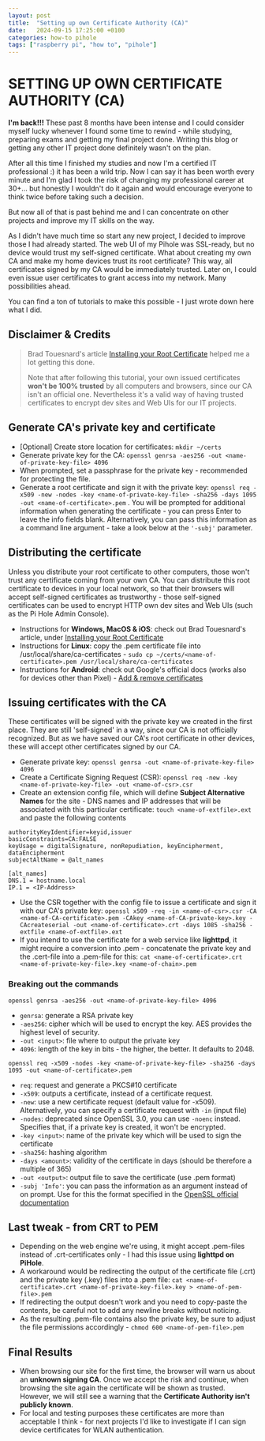 ```yaml
---
layout: post
title:  "Setting up own Certificate Authority (CA)"
date:   2024-09-15 17:25:00 +0100
categories: how-to pihole
tags: ["raspberry pi", "how to", "pihole"]
---
```


# SETTING UP OWN CERTIFICATE AUTHORITY (CA)

**I'm back!!!** These past 8 months have been intense and I could consider myself lucky whenever I found some time to rewind - while studying, preparing exams and getting my final project done. Writing this blog or getting any other IT project done definitely wasn't on the plan.

After all this time I finished my studies and now I'm a certified IT professional :) it has been a wild trip. Now I can say it has been worth every minute and I'm glad I took the risk of changing my professional career at 30+... but honestly I wouldn't do it again and would encourage everyone to think twice before taking such a decision.

But now all of that is past behind me and I can concentrate on other projects and improve my IT skills on the way.

As I didn't have much time so start any new project, I decided to improve those I had already started. The web UI of my Pihole was SSL-ready, but no device would trust my self-signed certificate. 
What about creating my own CA and make my home devices trust its root certificate? This way, all certificates signed by my CA would be immediately trusted. Later on, I could even issue user certificates to grant access into my network. Many possibilities ahead.

You can find a ton of tutorials to make this possible - I just wrote down here what I did.


## Disclaimer & Credits

> Brad Touesnard's article [Installing your Root Certificate](https://deliciousbrains.com/ssl-certificate-authority-for-local-https-development/#installing-root-cert) helped me a lot getting this done.
>
> Note that after following this tutorial, your own issued certificates **won't be 100% trusted** by all computers and browsers, since our CA isn't an official one. Nevertheless it's a valid way of having trusted certificates to encrypt dev sites and Web UIs for our IT projects.


## Generate CA's private key and certificate

* [Optional] Create store location for certificates: ```mkdir ~/certs```
* Generate private key for the CA: ```openssl genrsa -aes256 -out <name-of-private-key-file> 4096```
* When prompted, set a passphrase for the private key - recommended for protecting the file.
* Generate a root certificate and sign it with the private key: ```openssl req -x509 -new -nodes -key <name-of-private-key-file> -sha256 -days 1095 -out <name-of-certificate>.pem``` . You will be prompted for additional information when generating the certificate - you can press Enter to leave the info fields blank. Alternatively, you can pass this information as a command line argument - take a look below at the ```'-subj'``` parameter.

## Distributing the certificate

Unless you distribute your root certificate to other computers, those won't trust any certificate coming from your own CA. You can distribute this root certificate to devices in your local network, so that their browsers will accept self-signed certificates as trustworthy - those self-signed certificates can be used to encrypt HTTP own dev sites and Web UIs (such as the Pi Hole Admin Console).

* Instructions for **Windows, MacOS & iOS**: check out Brad Touesnard's article, under [Installing your Root Certificate](https://deliciousbrains.com/ssl-certificate-authority-for-local-https-development/#installing-root-cert)
* Instructions for **Linux**: copy the .pem certificate file into /usr/local/share/ca-certificates - ```sudo cp ~/certs/<name-of-certificate>.pem /usr/local/share/ca-certificates```
* Instructions for **Android**: check out Google's official docs (works also for devices other than Pixel) - [Add & remove certificates](https://support.google.com/pixelphone/answer/2844832?hl=en)

## Issuing certificates with the CA

These certificates will be signed with the private key we created in the first place. They are still 'self-signed' in a way, since our CA is not officially recognized. But as we have saved our CA's root certificate in other devices, these will accept other certificates signed by our CA.

* Generate private key: ```openssl genrsa -out <name-of-private-key-file> 4096```
* Create a Certificate Signing Request (CSR): ```openssl req -new -key <name-of-private-key-file> -out <name-of-csr>.csr```
* Create an extension config file, which will define **Subject Alternative Names** for the site - DNS names and IP addresses that will be associated with this particular certificate: ```touch <name-of-extfile>.ext``` and paste the following contents

```console
authorityKeyIdentifier=keyid,issuer
basicConstraints=CA:FALSE
keyUsage = digitalSignature, nonRepudiation, keyEncipherment, dataEncipherment
subjectAltName = @alt_names

[alt_names]
DNS.1 = hostname.local
IP.1 = <IP-Address>
```


* Use the CSR together with the config file to issue a certificate and sign it with our CA's private key: ```openssl x509 -req -in <name-of-csr>.csr -CA <name-of-CA-certificate>.pem -CAkey <name-of-CA-private-key>.key -CAcreateserial -out <name-of-certificate>.crt -days 1085 -sha256 -extfile <name-of-extfile>.ext```
* If you intend to use the certificate for a web service like **lighttpd**, it might require a conversion into .pem - concatenate the private key and the .cert-file into a .pem-file for this: ```cat <name-of-certificate>.crt <name-of-private-key-file>.key <name-of-chain>.pem```


### Breaking out the commands

```console
openssl genrsa -aes256 -out <name-of-private-key-file> 4096
```

* ```genrsa```: generate a RSA private key
* ```-aes256```: cipher which will be used to encrypt the key. AES provides the highest level of security.
* ```-out <input>```: file where to output the private key
* ```4096```: length of the key in bits - the higher, the better. It defaults to 2048.

```console
openssl req -x509 -nodes -key <name-of-private-key-file> -sha256 -days 1095 -out <name-of-certificate>.pem
```

* ```req```: request and generate a PKCS#10 certificate
* ```-x509```: outputs a certificate, instead of a certificate request. 
* ```-new```: use a new certificate request (default value for -x509). Alternatively, you can specify a certificate request with ```-in``` (input file)
* ```-nodes```: deprecated since OpenSSL 3.0, you can use ```-noenc``` instead. Specifies that, if a private key is created, it won't be encrypted.
* ```-key <input>```: name of the private key which will be used to sign the certificate
* ```-sha256```: hashing algorithm
* ```-days <amount>```: validity of the certificate in days (should be therefore a multiple of 365)
* ```-out <output>```: output file to save the certificate (use .pem format)
* ```-subj 'Info'```: you can pass the information as an argument instead of on prompt. Use for this the format specified in the [OpenSSL official documentation](https://docs.openssl.org/3.0/man1/openssl-req/#options)


## Last tweak - from CRT to PEM

* Depending on the web engine we're using, it might accept .pem-files instead of .crt-certificates only - I had this issue using **lighttpd on PiHole**.
* A workaround would be redirecting the output of the certificate file (.crt) and the private key (.key) files into a .pem file: ```cat <name-of-certificate>.crt <name-of-private-key-file>.key > <name-of-pem-file>.pem```
* If redirecting the output doesn't work and you need to copy-paste the contents, be careful not to add any newline breaks without noticing.
* As the resulting .pem-file contains also the private key, be sure to adjust the file permissions accordingly - ```chmod 600 <name-of-pem-file>.pem```


## Final Results

* When browsing our site for the first time, the browser will warn us about an **unknown signing CA**. Once we accept the risk and continue, when browsing the site again the certificate will be shown as trusted. However, we will still see a warning that the **Certificate Authority isn't publicly known**.
* For local and testing purposes these certificates are more than acceptable I think - for next projects I'd like to investigate if I can sign device certificates for WLAN authentication.
